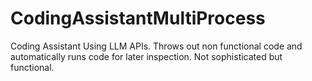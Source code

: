 # CodingAssistantMultiProcess
Coding Assistant Using LLM APIs. Throws out non functional code and automatically runs code for later inspection. Not sophisticated but functional. 
